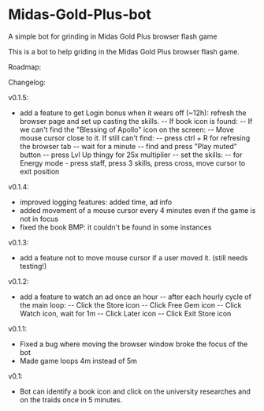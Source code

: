 # Midas-Gold-Plus-bot
A simple bot for grinding in Midas Gold Plus browser flash game


This is a bot to help griding in the Midas Gold Plus browser
  flash game.
              
  
  Roadmap:


                       
  
  Changelog:    
  
  v0.1.5:
  - add a feature to get Login bonus when it wears off (~12h): 
    refresh the browser page and set up casting the skills. 
    -- If book icon is found:
    -- If we can't find the "Blessing of Apollo" icon on the screen:
    -- Move mouse cursor close to it. If still can't find:
    -- press ctrl + R for refresing the browser tab
    -- wait for a minute
    -- find and press "Play muted" button
    -- press Lvl Up thingy for 25x multiplier
    -- set the skills:
      -- for Energy mode - press staff, press 3 skills, 
         press cross, move cursor to exit position    
  
  v0.1.4:
  - improved logging features: added time, ad info
  - added movement of a mouse cursor every 4 minutes 
    even if the game is not in focus
  - fixed the book BMP: it couldn't be found in some instances            
  
  v0.1.3:
  - add a feature not to move mouse cursor if a user moved it.
   (still needs testing!)
  
  v0.1.2: 
  - add a feature to watch an ad once an hour 
    -- after each hourly cycle of the main loop:
    -- Click the Store icon
    -- Click Free Gem icon
    -- Click Watch icon, wait for 1m
    -- Click Later icon
    -- Click Exit Store icon   
                                                 
  v0.1.1: 
  - Fixed a bug where moving the browser window broke 
  the focus of the bot 
  - Made game loops 4m instead of 5m
  
  v0.1: 
  - Bot can identify a book icon and click on the university
  researches and on the traids once in 5 minutes.
